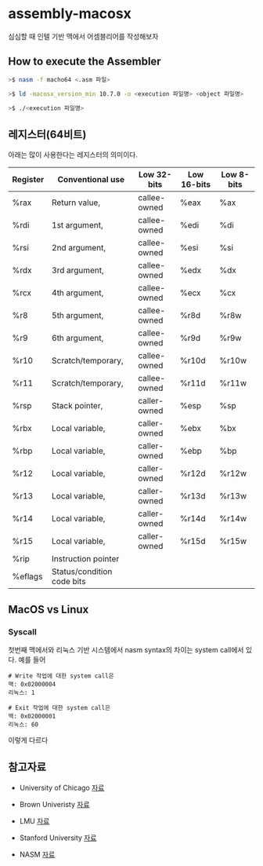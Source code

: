 # assembly-macosx
심심할 때 인텔 기반 맥에서 어셈블리어를 작성해보자

## How to execute the Assembler

```bash
>$ nasm -f macho64 <.asm 파일>

>$ ld -macosx_version_min 10.7.0 -o <execution 파일명> <object 파일명>

>$ ./<execution 파일명>
```

## 레지스터(64비트)
아래는 많이 사용한다는 레지스터의 의미이다.

| Register | Conventional use | Low 32-bits | Low 16-bits | Low 8-bits |
| --------- | --------- | --------- | --------- | --------- |
| %rax	|Return value, | callee-owned	| %eax	| %ax	|%al	|
| %rdi	|1st argument, | callee-owned	| %edi	| %di	|%dil 	|
| %rsi	|2nd argument, | callee-owned	| %esi	| %si	|%sil	|
| %rdx	|3rd argument, | callee-owned	| %edx	| %dx	|%dl	|
| %rcx	|4th argument, | callee-owned	| %ecx	| %cx	|%cl	|
| %r8	|5th argument, | callee-owned	| %r8d	| %r8w |%r8b	|
| %r9	|6th argument, | callee-owned	| %r9d	| %r9w |%r9b	|
| %r10	|Scratch/temporary, | callee-owned	|%r10d	|%r10w	|%r10b	|
| %r11	|Scratch/temporary, | callee-owned	|%r11d	|%r11w	|%r11b	|
| %rsp	|Stack pointer, | caller-owned	|%esp	|%sp	|%spl	|
| %rbx	|Local variable, | caller-owned	|%ebx	|%bx	|%bl	|
| %rbp	|Local variable, | caller-owned	|%ebp	|%bp	|%bpl	|
| %r12	|Local variable, | caller-owned	|%r12d|	%r12w	|%r12b	|
| %r13	|Local variable, | caller-owned	|%r13d|	%r13w	|%r13b	|
| %r14	|Local variable, | caller-owned	|%r14d|	%r14w	|%r14b	|
| %r15	|Local variable, | caller-owned	|%r15d|	%r15w	|%r15b	|
| %rip	|Instruction pointer				|
| %eflags	|Status/condition code bits		|


## MacOS vs Linux
### Syscall
첫번째 맥에서와 리눅스 기반 시스템에서 nasm syntax의 차이는 system call에서 있다.
예를 들어
```
# Write 작업에 대한 system call은
맥: 0x02000004
리눅스: 1

# Exit 작업에 대한 system call은
맥: 0x02000001
리눅스: 60
```
이렇게 다르다
## 참고자료
 - University of Chicago [자료](https://www.classes.cs.uchicago.edu/archive/2009/spring/22620-1/docs/handout-03.pdf)

 - Brown Univeristy [자료](https://cs.brown.edu/courses/cs033/docs/guides/x64_cheatsheet.pdf)

 - LMU [자료](https://cs.lmu.edu/~ray/notes/nasmtutorial/)

 - Stanford University [자료](https://web.stanford.edu/class/cs107/guide/x86-64.html)

 - NASM [자료](https://www.nasm.us/xdoc/2.11.06/html/nasmdoc3.html#section-3.2.2)